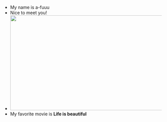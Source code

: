 - My name is a-fuuu
- Nice to meet you!
- <img src = "https://m.media-amazon.com/images/M/MV5BNmJjOTJkNTUtNWRkMS00MWZhLTg2NWMtNmVjZWRhOGJmNGE3XkEyXkFqcGdeQXVyOTc5MDI5NjE@._V1_UY100_CR40,0,100,100_AL_.jpg" width="500" height="300">
- My favorite movie is **Life is beautiful**